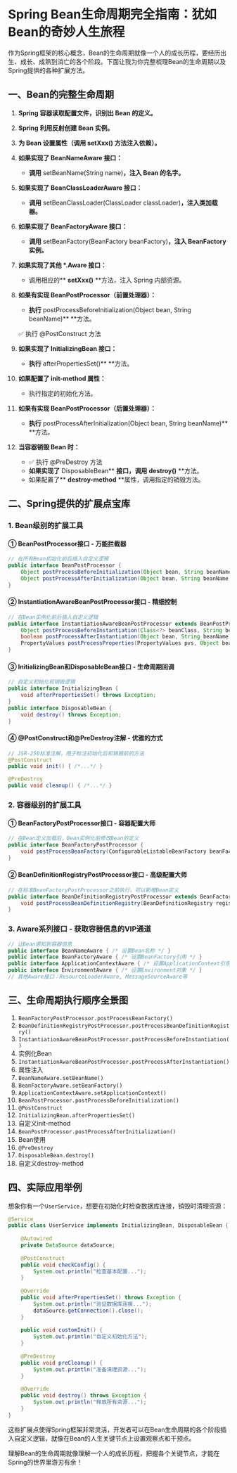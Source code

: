 # Spring Bean生命周期完全指南：犹如Bean的奇妙人生旅程

作为Spring框架的核心概念，Bean的生命周期就像一个人的成长历程，要经历出生、成长、成熟到消亡的各个阶段。下面让我为你完整梳理Bean的生命周期以及Spring提供的各种扩展方法。

## 一、Bean的完整生命周期


1. **Spring 容器读取配置文件，识别出 Bean 的定义。**
2. **Spring 利用反射创建 Bean 实例。**
3. **为 Bean 设置属性（调用 setXxx() 方法注入依赖）。**
4. **如果实现了 BeanNameAware 接口：**

   * **调用** setBeanName(String name)**，注入 Bean 的名字。**
5. **如果实现了 BeanClassLoaderAware 接口：**

   * **调用** setBeanClassLoader(ClassLoader classLoader)**，注入类加载器。**
6. **如果实现了 BeanFactoryAware 接口：**

   * **调用** setBeanFactory(BeanFactory beanFactory)**，注入 BeanFactory 实例。**
7. **如果实现了其他 \*.Aware 接口：**

   * 调用相应的** **setXxx()** **方法，注入 Spring 内部资源。
8. **如果有实现 BeanPostProcessor（前置处理器）：**

   * **执行** postProcessBeforeInitialization(Object bean, String beanName)** **方法。

   ✅ 执行 @PostConstruct 方法
9. **如果实现了 InitializingBean 接口：**

   * **执行** afterPropertiesSet()** **方法。
10. **如果配置了 init-method 属性：**

    * 执行指定的初始化方法。
11. **如果有实现 BeanPostProcessor（后置处理器）：**

    * **执行** postProcessAfterInitialization(Object bean, String beanName)** **方法。
12. **当容器销毁 Bean 时：**

    * ✅ 执行 @PreDestroy 方法
    * **如果实现了** DisposableBean** **接口，调用** **destroy()** **方法。
    * 如果配置了** **destroy-method** **属性，调用指定的销毁方法。

## 二、Spring提供的扩展点宝库

### 1. Bean级别的扩展工具

#### ① BeanPostProcessor接口 - 万能拦截器

```java
// 在所有Bean初始化前后插入自定义逻辑
public interface BeanPostProcessor {
    Object postProcessBeforeInitialization(Object bean, String beanName);
    Object postProcessAfterInitialization(Object bean, String beanName);
}
```

#### ② InstantiationAwareBeanPostProcessor接口 - 精细控制

```java
// 在Bean实例化前后插入自定义逻辑
public interface InstantiationAwareBeanPostProcessor extends BeanPostProcessor {
    Object postProcessBeforeInstantiation(Class<?> beanClass, String beanName);
    boolean postProcessAfterInstantiation(Object bean, String beanName);
    PropertyValues postProcessProperties(PropertyValues pvs, Object bean, String beanName);
}
```

#### ③ InitializingBean和DisposableBean接口 - 生命周期回调

```java
// 自定义初始化和销毁逻辑
public interface InitializingBean {
    void afterPropertiesSet() throws Exception;
}
public interface DisposableBean {
    void destroy() throws Exception;
}
```

#### ④ @PostConstruct和@PreDestroy注解 - 优雅的方式

```java
// JSR-250标准注解，用于标注初始化后和销毁前的方法
@PostConstruct
public void init() { /*...*/ }

@PreDestroy 
public void cleanup() { /*...*/ }
```

### 2. 容器级别的扩展工具

#### ① BeanFactoryPostProcessor接口 - 容器配置大师

```java
// 在Bean定义加载后，Bean实例化前修改Bean的定义
public interface BeanFactoryPostProcessor {
    void postProcessBeanFactory(ConfigurableListableBeanFactory beanFactory);
}
```

#### ② BeanDefinitionRegistryPostProcessor接口 - 高级配置大师

```java
// 在标准BeanFactoryPostProcessor之前执行，可以新增Bean定义
public interface BeanDefinitionRegistryPostProcessor extends BeanFactoryPostProcessor {
    void postProcessBeanDefinitionRegistry(BeanDefinitionRegistry registry);
}
```

### 3. Aware系列接口 - 获取容器信息的VIP通道

```java
// 让Bean感知到容器信息
public interface BeanNameAware { /* 设置Bean名称 */ }
public interface BeanFactoryAware { /* 设置BeanFactory引用 */ }
public interface ApplicationContextAware { /* 设置ApplicationContext引用 */ }
public interface EnvironmentAware { /* 设置Environment对象 */ }
// 其他Aware接口：ResourceLoaderAware, MessageSourceAware等
```

## 三、生命周期执行顺序全景图

1. `BeanFactoryPostProcessor.postProcessBeanFactory()`
2. `BeanDefinitionRegistryPostProcessor.postProcessBeanDefinitionRegistry()`
3. `InstantiationAwareBeanPostProcessor.postProcessBeforeInstantiation()`
4. 实例化Bean
5. `InstantiationAwareBeanPostProcessor.postProcessAfterInstantiation()`
6. 属性注入
7. `BeanNameAware.setBeanName()`
8. `BeanFactoryAware.setBeanFactory()`
9. `ApplicationContextAware.setApplicationContext()`
10. `BeanPostProcessor.postProcessBeforeInitialization()`
11. `@PostConstruct`
12. `InitializingBean.afterPropertiesSet()`
13. 自定义init-method
14. `BeanPostProcessor.postProcessAfterInitialization()`
15. Bean使用
16. `@PreDestroy`
17. `DisposableBean.destroy()`
18. 自定义destroy-method

## 四、实际应用举例

想象你有一个`UserService`，想要在初始化时检查数据库连接，销毁时清理资源：

```java
@Service
public class UserService implements InitializingBean, DisposableBean {
  
    @Autowired
    private DataSource dataSource;
  
    @PostConstruct
    public void checkConfig() {
        System.out.println("检查基本配置...");
    }
  
    @Override
    public void afterPropertiesSet() throws Exception {
        System.out.println("验证数据库连接...");
        dataSource.getConnection().close();
    }
  
    public void customInit() {
        System.out.println("自定义初始化方法");
    }
  
    @PreDestroy
    public void preCleanup() {
        System.out.println("准备清理资源...");
    }
  
    @Override
    public void destroy() throws Exception {
        System.out.println("释放所有资源...");
    }
}
```

这些扩展点使得Spring框架非常灵活，开发者可以在Bean生命周期的各个阶段插入自定义逻辑，就像在Bean的人生关键节点上设置观察点和干预点。

理解Bean的生命周期就像理解一个人的成长历程，把握各个关键节点，才能在Spring的世界里游刃有余！
